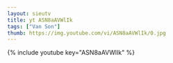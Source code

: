 ```yaml
--- 
layout: sieutv
title: yt ASN8aAVWlIk
tags: ["Van Son"]
thumb: https://img.youtube.com/vi/ASN8aAVWlIk/0.jpg
---
```

{% include youtube key="ASN8aAVWlIk" %} 
